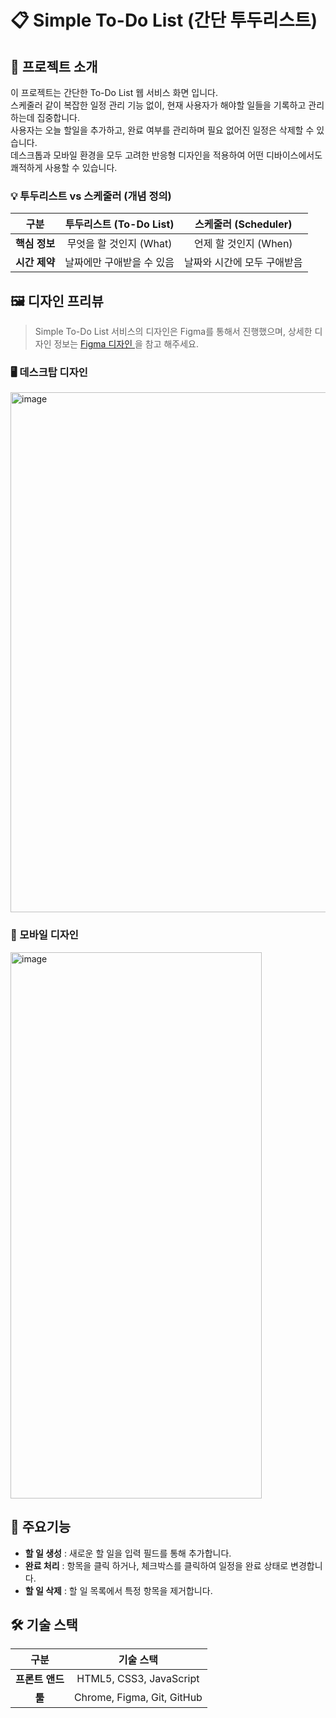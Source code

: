 # 📋 Simple To-Do List (간단 투두리스트)
## 🌟 프로젝트 소개
이 프로젝트는 간단한 To-Do List 웹 서비스 화면 입니다.   
스케줄러 같이 복잡한 일정 관리 기능 없이, 현재 사용자가 해야할 일들을 기록하고 관리하는데 집중합니다.   
사용자는 오늘 할일을 추가하고, 완료 여부를 관리하며 필요 없어진 일정은 삭제할 수 있습니다.   
데스크톱과 모바일 환경을 모두 고려한 반응형 디자인을 적용하여 어떤 디바이스에서도 쾌적하게 사용할 수 있습니다.   

### 💡 투두리스트 vs 스케줄러 (개념 정의)   
| 구분 | 투두리스트 (To-Do List) | 스케줄러 (Scheduler) |
| :---: | :---: | :---: |
| **핵심 정보** | 무엇을 할 것인지 (What) | 언제 할 것인지 (When) |
| **시간 제약** | 날짜에만 구애받을 수 있음 | 날짜와 시간에 모두 구애받음 |   

## 🖼️ 디자인 프리뷰   
 > Simple To-Do List 서비스의 디자인은 Figma를 통해서 진행했으며, 상세한 디자인 정보는 [ Figma 디자인 ](https://www.figma.com/design/gjvI7c86djUA8cgDnukgwu/%ED%88%AC%EB%91%90%EB%A6%AC%EC%8A%A4%ED%8A%B8-%EC%9B%90%ED%8E%98%EC%9D%B4%EC%A7%80-?node-id=16-4&t=2gGskQno1LFLQzVY-0) 을 참고 해주세요.   

### 🖥️ 데스크탑 디자인   
<img width="1280" height="832" alt="image" src="https://github.com/user-attachments/assets/61437ce0-a327-4cd4-a723-b0022cafec7c" />   

### 📱 모바일 디자인   
<img width="402" height="874" alt="image" src="https://github.com/user-attachments/assets/d4729a0b-4733-46ba-8c3f-ae39fc01a8fa" />

## 🚀 주요기능   
* **할 일 생성** : 새로운 할 일을 입력 필드를 통해 추가합니다.   
* **완료 처리** : 항목을 클릭 하거나, 체크박스를 클릭하여 일정을 완료 상태로 변경합니다.
* **할 일 삭제** : 할 일 목록에서 특정 항목을 제거합니다.

## 🛠️ 기술 스택   
| 구분 | 기술 스택 |   
| :---: | :---: |   
| **프론트 앤드** | HTML5, CSS3, JavaScript |   
| **툴** | Chrome, Figma, Git, GitHub  |    
  
